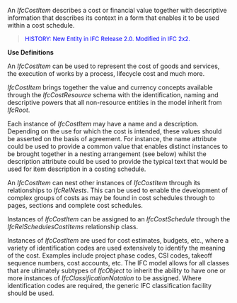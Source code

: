 ﻿An _IfcCostItem_ describes a cost or financial value together with descriptive information that describes its context in a form that enables it to be used within a cost schedule.

> <font color="#0000FF" size="-1">HISTORY: New Entity in IFC
		Release 2.0. Modified in IFC 2x2.</font>

**Use Definitions**

An _IfcCostItem_ can be used to represent the cost of goods and services, the execution of works by a process, lifecycle cost and much more.

_IfcCostItem_ brings together the value and currency concepts available through the _IfcCostResource_ schema with the identification, naming and descriptive powers that all non-resource entities in the model inherit from _IfcRoot_.

Each instance of _IfcCostItem_ may have a name and a description. Depending on the use for which the cost is intended, these values should be asserted on the basis of agreement. For instance, the name attribute could be used to provide a common value that enables distinct instances to be brought together in a nesting arrangement (see below) whilst the description attribute could be used to provide the typical text that would be used for item description in a costing schedule.

An _IfcCostItem_ can nest other instances of _IfcCostItem_ through its relationships to _IfcRelNests_. This can be used to enable the development of complex groups of costs as may be found in cost schedules through to pages, sections and complete cost schedules.

Instances of _IfcCostItem_ can be assigned to an _IfcCostSchedule_ through the _IfcRelSchedulesCostItems_ relationship class.

Instances of _IfcCostItem_ are used for cost estimates, budgets, etc., where a variety of identification codes are used extensively to identify the meaning of the cost. Examples include project phase codes, CSI codes, takeoff sequence numbers, cost accounts, etc. The IFC model allows for all classes that are ultimately subtypes of _IfcObject_ to inherit the ability to have one or more instances of _IfcClassificationNotation_ to be assigned. Where identification codes are required, the generic IFC classification facility should be used.
